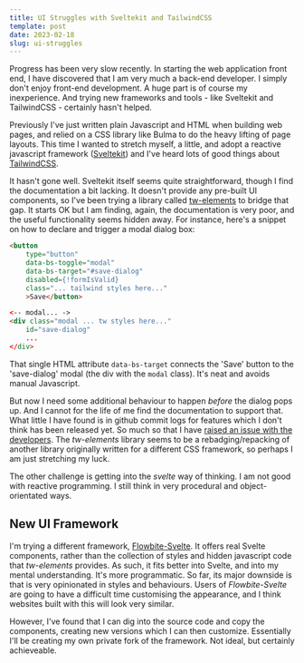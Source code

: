 ```yaml
---
title: UI Struggles with Sveltekit and TailwindCSS
template: post
date: 2023-02-18
slug: ui-struggles
---
```

Progress has been very slow recently. In starting the web application front end, I have discovered that I am very much a back-end developer. I simply don't enjoy front-end development. A huge part is of course my inexperience. And trying new frameworks and tools - like Sveltekit and TailwindCSS - certainly hasn't helped.

Previously I've just written plain Javascript and HTML when building web pages, and relied on a CSS library like Bulma to do the heavy lifting of page layouts. This time I wanted to stretch myself, a little, and adopt a reactive javascript framework ([Sveltekit](https://svelte.dev/)) and I've heard lots of good things about [TailwindCSS](https://tailwindcss.com/).

It hasn't gone well. Sveltekit itself seems quite straightforward, though I find the documentation a bit lacking. It doesn't provide any pre-built UI components, so I've been trying a library called [tw-elements](https://tailwind-elements.com/) to bridge that gap. It starts OK but I am finding, again, the documentation is very poor, and the useful functionality seems hidden away. For instance, here's a snippet on how to declare and trigger a modal dialog box:

```html
<button
    type="button"
    data-bs-toggle="modal"
    data-bs-target="#save-dialog"
    disabled={!formIsValid}
    class="... tailwind styles here..."
    >Save</button>

<-- modal... ->
<div class="modal ... tw styles here..."
    id="save-dialog"
    ...
</div>
```

That single HTML attribute `data-bs-target` connects the 'Save' button to the 'save-dialog' modal (the div with the `modal` class). It's neat and avoids manual Javascript.

But now I need some additional behaviour to happen _before_ the dialog pops up. And I cannot for the life of me find the documentation to support that. What little I have found is in github commit logs for features which I don't think has been released yet. So much so that I have [raised an issue with the developers](https://github.com/mdbootstrap/Tailwind-Elements/issues/1367). The _tw-elements_ library seems to be a rebadging/repacking of another library originally written for a different CSS framework, so perhaps I am just stretching my luck.

The other challenge is getting into the _svelte_ way of thinking. I am not good with reactive programming. I still think in very procedural and object-orientated ways.

## New UI Framework

I'm trying a different framework, [Flowbite-Svelte](https://flowbite-svelte.com/). It offers real Svelte components, rather than the collection of styles and hidden javascript code that _tw-elements_ provides. As such, it fits better into Svelte, and into my mental understanding. It's more programmatic. So far, its major downside is that is very opinionated in styles and behaviours. Users of _Flowbite-Svelte_ are going to have a difficult time customising the appearance, and I think websites built with this will look very similar.

However, I've found that I can dig into the source code and copy the components, creating new versions which I can then customize. Essentially I'll be creating my own private fork of the framework. Not ideal, but certainly achieveable.